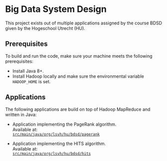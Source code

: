 # Big Data System Design
This project exists out of multiple applications assigned by the course BDSD given by the
Hogeschool Utrecht (HU).

## Prerequisites
To build and run the code, make sure your machine meets the following prerequisites:
- Install Java 8+.
- Install Hadoop locally and make sure the environmental variable `HADOOP_HOME` is set.


## Applications
The following applications are build on top of Hadoop MapReduce and written in Java:  
- Application implementing the PageRank algorithm.  
  Available at:  
  [`src/main/java/org/lsvh/hu/bdsd/pagerank`](tree/master/src/main/java/org/lsvh/hu/bdsd/pagerank)
  
- Application implementing the HITS algorithm.  
  Available at:  
  [`src/main/java/org/lsvh/hu/bdsd/hits`](tree/master/src/main/java/org/lsvh/hu/bdsd/pagerank)
  
